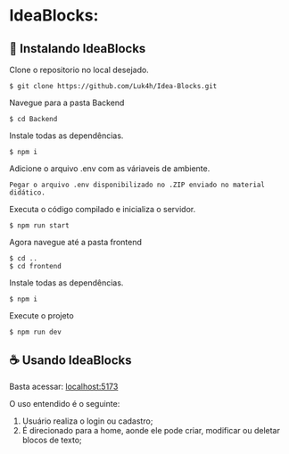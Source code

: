 # IdeaBlocks:

## 🚀 Instalando IdeaBlocks

Clone o repositorio no local desejado.
```
$ git clone https://github.com/Luk4h/Idea-Blocks.git
```
Navegue para a pasta Backend
```
$ cd Backend
```

Instale todas as dependências.
```
$ npm i
```

Adicione o arquivo .env com as váriaveis de ambiente.
```
Pegar o arquivo .env disponibilizado no .ZIP enviado no material didático.
```

Executa o código compilado e inicializa o servidor.
```
$ npm run start
```

Agora navegue até a pasta frontend
```
$ cd ..
$ cd frontend
```

Instale todas as dependências.
```
$ npm i
```

Execute o projeto
```
$ npm run dev
```


## ☕ Usando IdeaBlocks

Basta acessar: [localhost:5173](http://localhost:5173/)

O uso entendido é o seguinte:

1. Usuário realiza o login ou cadastro;
2. É direcionado para a home, aonde ele pode criar, modificar ou deletar blocos de texto;
